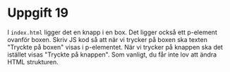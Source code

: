 # Uppgift 19

I `index.html` ligger det en knapp i en box. Det ligger också ett p-element ovanför boxen. Skriv JS kod så att när vi trycker på boxen ska texten "Tryckte på boxen" visas i p-elementet. När vi trycker på knappen ska det istället visas "Tryckte på knappen". Som vanligt, du får inte lov att ändra HTML strukturen.
